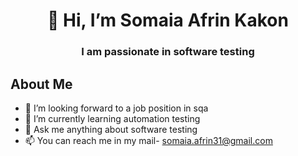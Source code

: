 <h1 align="center"> 👋 Hi, I’m Somaia Afrin Kakon</h1>
<h3 align="center"> I am passionate in software testing
</h3>

## About Me
- 👀 I’m looking forward to a job position in sqa
- 🌱 I’m currently learning automation testing
- 💬 Ask me anything about software testing
- 📫 You can reach me in my mail- somaia.afrin31@gmail.com



<!---
somaia-afrin/somaia-afrin is a ✨ special ✨ repository because its `README.md` (this file) appears on your GitHub profile.
You can click the Preview link to take a look at your changes.
--->
